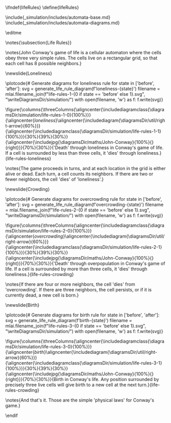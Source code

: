 \ifndef{lifeRules}
\define{lifeRules}

\include{_simulation/includes/automata-base.md}
\include{_simulation/includes/automata-diagrams.md}

\editme

\notes{\subsection{Life Rules}}

\notes{John Conway's game of life is a cellular automaton where the cells obey three very simple rules. The cells live on a rectangular grid, so that each cell has 8 possible neighbors.}


\newslide{Loneliness}

\plotcode{# Generate diagrams for loneliness rule
for state in ['before', 'after']:
    svg = generate_life_rule_diagram(f'loneliness-{state}')
    filename = mlai.filename_join(f"life-rules-1-{0 if state == 'before' else 1}.svg", 
                                "\writeDiagramsDir/simulation/")
    with open(filename, 'w') as f:
        f.write(svg)}

\figure{\columns{\threeColumns{\aligncenter{\includediagramclass{\diagramsDir/simulation/life-rules-1-0}{100%}}}{\aligncenter{*loneliness*}\aligncenter{\includediagram{\diagramsDir/util/right-arrow}{60%}}}{\aligncenter{\includediagramclass{\diagramsDir/simulation/life-rules-1-1}{100%}}}{30%}{39%}{30%}}{\aligncenter{\includejpg{\diagramsDir/maths/John-Conway}{100%}{}{right}}}{70%}{30%}}{'Death' through loneliness in Conway's game of life. If a cell is surrounded by less than three cells, it 'dies' through loneliness.}{life-rules-loneliness}

\notes{The game proceeds in turns, and at each location in the grid is either alive or dead. Each turn, a cell counts its neighbors. If there are two or fewer neighbors, the cell 'dies' of 'loneliness'.}

\newslide{Crowding}

\plotcode{# Generate diagrams for overcrowding rule
for state in ['before', 'after']:
    svg = generate_life_rule_diagram(f'overcrowding-{state}')
    filename = mlai.filename_join(f"life-rules-2-{0 if state == 'before' else 1}.svg", 
                                "\writeDiagramsDir/simulation/")
    with open(filename, 'w') as f:
        f.write(svg)}

\figure{\columns{\threeColumns{\aligncenter{\includediagramclass{\diagramsDir/simulation/life-rules-2-0}{100%}}}{\aligncenter{*overcrowding*}\aligncenter{\includediagram{\diagramsDir/util/right-arrow}{60%}}}{\aligncenter{\includediagramclass{\diagramsDir/simulation/life-rules-2-1}{100%}}}{30%}{39%}{30%}}{\aligncenter{\includejpg{\diagramsDir/maths/John-Conway}{100%}{}{right}}}{70%}{30%}}{'Death' through overpopulation in Conway's game of life. If a cell is surrounded by more than three cells, it 'dies' through loneliness.}{life-rules-crowding}

\notes{If there are four or more neighbors, the cell 'dies' from 'overcrowding'. If there are three neighbors, the cell persists, or if it is currently dead, a new cell is born.}

\newslide{Birth}

\plotcode{# Generate diagrams for birth rule
for state in ['before', 'after']:
    svg = generate_life_rule_diagram(f'birth-{state}')
    filename = mlai.filename_join(f"life-rules-3-{0 if state == 'before' else 1}.svg", 
                                "\writeDiagramsDir/simulation/")
    with open(filename, 'w') as f:
        f.write(svg)}

\figure{\columns{\threeColumns{\aligncenter{\includediagramclass{\diagramsDir/simulation/life-rules-3-0}{100%}}}{\aligncenter{*birth*}\aligncenter{\includediagram{\diagramsDir/util/right-arrow}{60%}}}{\aligncenter{\includediagramclass{\diagramsDir/simulation/life-rules-3-1}{100%}}}{30%}{39%}{30%}}{\aligncenter{\includejpg{\diagramsDir/maths/John-Conway}{100%}{}{right}}}{70%}{30%}}{Birth in Conway's life. Any position surrounded by precisely three live cells will give birth to a new cell at the next turn.}{life-rules-crowding}

\notes{And that's it. Those are the simple 'physical laws' for Conway's game.}

\endif

